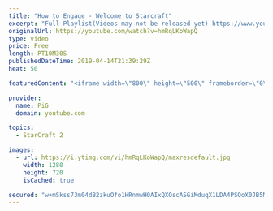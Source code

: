 ```yaml
---
title: "How to Engage - Welcome to Starcraft"
excerpt: "Full Playlist(Videos may not be released yet) https://www.youtube.com/playlist?list=PLFUDU8AOevUfLTtmAeBf1mvJ1VIa7dy0g  Like the content? Then consider to leave a thumbs up and subscribe! ;) -- Watch live at https://www.twitch.tv/x5_pig My Twitter: https://twitter.com/x5_PiG My Instagram: https://www.instagram.com/pigsc2/"
originalUrl: https://youtube.com/watch?v=hmRqLKoWapQ
type: video
price: Free
length: PT10M30S
publishedDateTime: 2019-04-14T21:39:29Z
heat: 50

featuredContent: "<iframe width=\"800\" height=\"500\" frameborder=\"0\" src=\"https://www.youtube.com/embed/hmRqLKoWapQ\" allow=\"accelerometer; autoplay; encrypted-media; gyroscope; picture-in-picture\" allowfullscreen></iframe>"

provider:
  name: PiG
  domain: youtube.com

topics:
  - StarCraft 2

images:
  - url: https://i.ytimg.com/vi/hmRqLKoWapQ/maxresdefault.jpg
    width: 1280
    height: 720
    isCached: true

secured: "w+mSkss73m04dB2zkuOfo1HRnmwH0AIxQXOscASGiMduqX1LDA4PSQoX0JB5MhMtitbafwavP3K6VrbIgY/QTXB6FRG6jl7bx07x7QN4JCfjDEDFSkRDIZWzrBzKyTMcmUvybfCQu/W1JI25tvNUYu7BUUDoGxOvvLJbSeTkz5yoeuE5E0mWgqiH8SH+XYaEU5Qk68A/z04mn9xRoZ5IRarwM3EimvHdN2399uV8evsPh5Xkp9a0lk97HFqQ85q2ECYJ6zNRe4yqixeKDn0zTr8skIu4UrJrsHprhJ62Sn2dKEVRNNdDkKxodHun8Ml/5ge0ikERlqc/5LNyMa3BY8+reMpHa9Uf7/vxp2JXvZe/QnmEvjj/0uEh0T/szVQZqrwY61C7Ab1IICLtTNVMx8LBQ5HCVRlZbPpfkMzIQMg=;XVRF5EITt0Fgy2TkabNbzw=="
---
```


